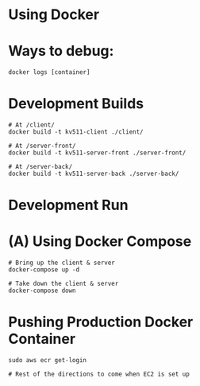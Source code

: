 # Using Docker

# Ways to debug:
	docker logs [container]

# Development Builds
	# At /client/
	docker build -t kv511-client ./client/

	# At /server-front/
	docker build -t kv511-server-front ./server-front/

	# At /server-back/
	docker build -t kv511-server-back ./server-back/


# Development Run
# (A) Using Docker Compose
	
	# Bring up the client & server
	docker-compose up -d

	# Take down the client & server
	docker-compose down


# Pushing Production Docker Container
	sudo aws ecr get-login
	
	# Rest of the directions to come when EC2 is set up
